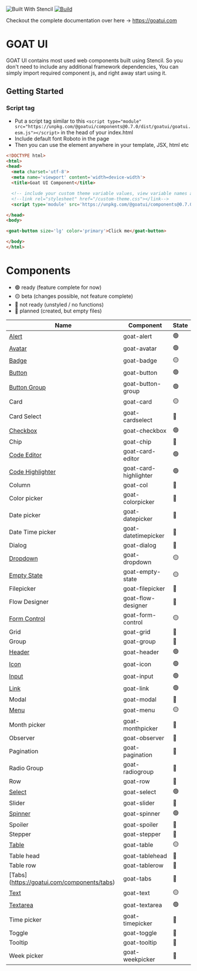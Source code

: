![Built With Stencil](https://img.shields.io/badge/-Built%20With%20Stencil-16161d.svg?logo=data%3Aimage%2Fsvg%2Bxml%3Bbase64%2CPD94bWwgdmVyc2lvbj0iMS4wIiBlbmNvZGluZz0idXRmLTgiPz4KPCEtLSBHZW5lcmF0b3I6IEFkb2JlIElsbHVzdHJhdG9yIDE5LjIuMSwgU1ZHIEV4cG9ydCBQbHVnLUluIC4gU1ZHIFZlcnNpb246IDYuMDAgQnVpbGQgMCkgIC0tPgo8c3ZnIHZlcnNpb249IjEuMSIgaWQ9IkxheWVyXzEiIHhtbG5zPSJodHRwOi8vd3d3LnczLm9yZy8yMDAwL3N2ZyIgeG1sbnM6eGxpbms9Imh0dHA6Ly93d3cudzMub3JnLzE5OTkveGxpbmsiIHg9IjBweCIgeT0iMHB4IgoJIHZpZXdCb3g9IjAgMCA1MTIgNTEyIiBzdHlsZT0iZW5hYmxlLWJhY2tncm91bmQ6bmV3IDAgMCA1MTIgNTEyOyIgeG1sOnNwYWNlPSJwcmVzZXJ2ZSI%2BCjxzdHlsZSB0eXBlPSJ0ZXh0L2NzcyI%2BCgkuc3Qwe2ZpbGw6I0ZGRkZGRjt9Cjwvc3R5bGU%2BCjxwYXRoIGNsYXNzPSJzdDAiIGQ9Ik00MjQuNywzNzMuOWMwLDM3LjYtNTUuMSw2OC42LTkyLjcsNjguNkgxODAuNGMtMzcuOSwwLTkyLjctMzAuNy05Mi43LTY4LjZ2LTMuNmgzMzYuOVYzNzMuOXoiLz4KPHBhdGggY2xhc3M9InN0MCIgZD0iTTQyNC43LDI5Mi4xSDE4MC40Yy0zNy42LDAtOTIuNy0zMS05Mi43LTY4LjZ2LTMuNkgzMzJjMzcuNiwwLDkyLjcsMzEsOTIuNyw2OC42VjI5Mi4xeiIvPgo8cGF0aCBjbGFzcz0ic3QwIiBkPSJNNDI0LjcsMTQxLjdIODcuN3YtMy42YzAtMzcuNiw1NC44LTY4LjYsOTIuNy02OC42SDMzMmMzNy45LDAsOTIuNywzMC43LDkyLjcsNjguNlYxNDEuN3oiLz4KPC9zdmc%2BCg%3D%3D&colorA=16161d&style=flat-square)
[![Build](https://github.com/goatui/ui/workflows/Build/badge.svg)](https://github.com/goatui/ui/actions?workflow=Build)

Checkout the complete documentation over here -> https://goatui.com

# GOAT UI

GOAT UI contains most used web components built using Stencil. So you don't need to include any additional framework
dependencies, You can simply import required component js, and right away start using it.

## Getting Started

### Script tag

- Put a script tag similar to
  this `<script type="module" src="https://unpkg.com/@goatui/components@0.7.0/dist/goatui/goatui.esm.js"></script>` in
  the head of your index.html
- Include default font Roboto in the page
- Then you can use the element anywhere in your template, JSX, html etc

```html
<!DOCTYPE html>
<html>
<head>
  <meta charset='utf-8'>
  <meta name='viewport' content='width=device-width'>
  <title>Goat UI Component</title>

  <!-- include your custom theme variable values, view variable names at https://unpkg.com/@goatui/components@0.7.0/dist/goatui/styles/theme.css -->
  <!--link rel="stylesheet" href="/custom-theme.css"></link-->
  <script type='module' src='https://unpkg.com/@goatui/components@0.7.0/dist/goatui/goatui.esm.js'></script>

</head>
<body>

<goat-button size='lg' color='primary'>Click me</goat-button>

</body>
</html>
```

# Components

- 🟢 ready (feature complete for now)
- 🟡 beta (changes possible, not feature complete)
- 🔴 not ready (unstyled / no functions)
- 🔵 planned (created, but empty files)

| Name                                                               | Component             | State |
|--------------------------------------------------------------------|-----------------------|-------|
| [Alert](https://goatui.com/components/alert)                       | goat-alert            | 🟢    |
| [Avatar](https://goatui.com/components/avatar)                     | goat-avatar           | 🟢    |
| [Badge](https://goatui.com/components/badge)                       | goat-badge            | 🟡    |
| [Button](https://goatui.com/components/button)                     | goat-button           | 🟢    |
| [Button Group](https://goatui.com/components/button-group)         | goat-button-group     | 🟢    |
| Card                                                               | goat-card             | 🟡    |
| Card Select                                                        | goat-cardselect       | 🔵    |
| [Checkbox](https://goatui.com/components/checkbox)                 | goat-checkbox         | 🟢    |
| Chip                                                               | goat-chip             | 🔵    |
| [Code Editor](https://goatui.com/components/code-editor)           | goat-card-editor      | 🟢    |
| [Code Highlighter](https://goatui.com/components/code-highlighter) | goat-card-highlighter | 🟢    |
| Column                                                             | goat-col              | 🔵    |
| Color picker                                                       | goat-colorpicker      | 🔵    |
| Date picker                                                        | goat-datepicker       | 🔵    |
| Date Time picker                                                   | goat-datetimepicker   | 🔵    |
| Dialog                                                             | goat-dialog           | 🔵    |
| [Dropdown](https://goatui.com/components/goat-dropdown)            | goat-dropdown         | 🟡    |
| [Empty State](https://goatui.com/components/goat-empty-state)      | goat-empty-state      | 🟡    |
| Filepicker                                                         | goat-filepicker       | 🔵    |
| Flow Designer                                                      | goat-flow-designer    | 🔵    |
| [Form Control](https://goatui.com/components/goat-form-control)    | goat-form-control     | 🟡    |
| Grid                                                               | goat-grid             | 🔵    |
| Group                                                              | goat-group            | 🔵    |
| [Header](https://goatui.com/components/header)                     | goat-header           | 🟢    |
| [Icon](https://goatui.com/components/icon)                         | goat-icon             | 🟢    |
| [Input](https://goatui.com/components/input)                       | goat-input            | 🟢    |
| [Link](https://goatui.com/components/link)                         | goat-link             | 🟢    |
| Modal                                                              | goat-modal            | 🔵    |
| [Menu](https://goatui.com/components/menu)                         | goat-menu             | 🟡    |
| Month picker                                                       | goat-monthpicker      | 🔵    |
| Observer                                                           | goat-observer         | 🔵    |
| Pagination                                                         | goat-pagination       | 🔵    |
| Radio Group                                                        | goat-radiogroup       | 🔵    |
| Row                                                                | goat-row              | 🔵    |
| [Select](https://goatui.com/components/select)                     | goat-select           | 🟢    |
| Slider                                                             | goat-slider           | 🔵    |
| [Spinner](https://goatui.com/components/spinner)                   | goat-spinner          | 🟢    |
| Spoiler                                                            | goat-spoiler          | 🔵    |
| Stepper                                                            | goat-stepper          | 🔵    |
| [Table](https://goatui.com/components/table)                       | goat-table            | 🟡    |
| Table head                                                         | goat-tablehead        | 🔵    |
| Table row                                                          | goat-tablerow         | 🔵    |
| [Tabs]      (https://goatui.com/components/tabs)                   | goat-tabs             | 🔵    |
| [Text](https://goatui.com/components/text)                         | goat-text             | 🟡    |
| [Textarea](https://goatui.com/components/textarea)                 | goat-textarea         | 🟢    |
| Time picker                                                        | goat-timepicker       | 🔵    |
| Toggle                                                             | goat-toggle           | 🔵    |
| Tooltip                                                            | goat-tooltip          | 🔵    |
| Week picker                                                        | goat-weekpicker       | 🔵    |
